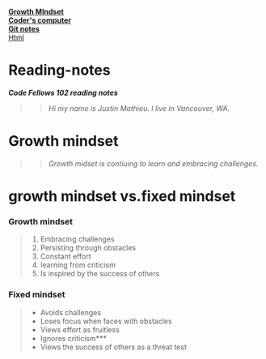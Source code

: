 
[**Growth MIndset**](README.md)  
 [**Coder's computer**](codersComputer.md)    
[**Git notes**](GitNotes.md)  
[Html](HtmlStructures.md)  

# **Reading-notes**

 ***Code Fellows 102 reading notes***  
>> *Hi my name is Justin Mathieu. I live in Vancouver, WA.*  
# **Growth mindset**
>>*Growth midset is contiuing to learn and embracing challenges.*
# **growth mindset vs.fixed mindset**  
### Growth mindset 
>1. Embracing challenges
>1. Persisting through obstacles
>1. Constant effort
>1. learning from criticism
>1. Is inspired by the success of others

### Fixed mindset
>- Avoids challenges
>- Loses focus when faces with obstacles
>- Views effort as fruitless
>- Ignores criticism***
>- Views the success of others as a threat
> test 


